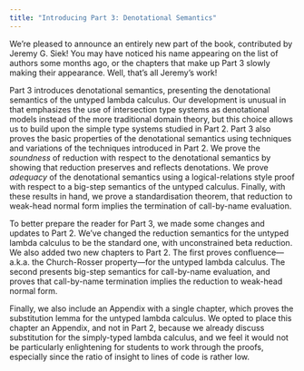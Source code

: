 ```yaml
---
title: "Introducing Part 3: Denotational Semantics"
---
```


We’re pleased to announce an entirely new part of the book, contributed by Jeremy G. Siek! You may have noticed his name appearing on the list of authors some months ago, or the chapters that make up Part 3 slowly making their appearance. Well, that’s all Jeremy’s work!

<!--more-->

Part 3 introduces denotational semantics, presenting the denotational semantics of the untyped lambda calculus. Our development is unusual in that emphasizes the use of intersection type systems as denotational models instead of the more traditional domain theory, but this choice allows us to build upon the simple type systems studied in Part 2.
Part 3 also proves the basic properties of the denotational semantics using techniques and variations of the techniques introduced in Part 2. We prove the *soundness* of reduction with respect to the denotational semantics by showing that reduction preserves and reflects denotations. We prove *adequacy* of the denotational semantics using a logical-relations style proof with respect to a big-step semantics of the untyped calculus. Finally, with these results in hand, we prove a standardisation theorem, that reduction to weak-head normal form implies the termination of call-by-name evaluation.

To better prepare the reader for Part 3, we made some changes and updates to Part 2. We’ve changed the reduction semantics for the untyped lambda calculus to be the standard one, with unconstrained beta reduction. We also added two new chapters to Part 2. The first proves confluence—a.k.a. the Church-Rosser property—for the untyped lambda calculus. The second presents big-step semantics for call-by-name evaluation, and proves that call-by-name termination implies the reduction to weak-head normal form.

Finally, we also include an Appendix with a single chapter, which proves the substitution lemma for the untyped lambda calculus. We opted to place this chapter an Appendix, and not in Part 2, because we already discuss substitution for the simply-typed lambda calculus, and we feel it would not be particularly enlightening for students to work through the proofs, especially since the ratio of insight to lines of code is rather low.
